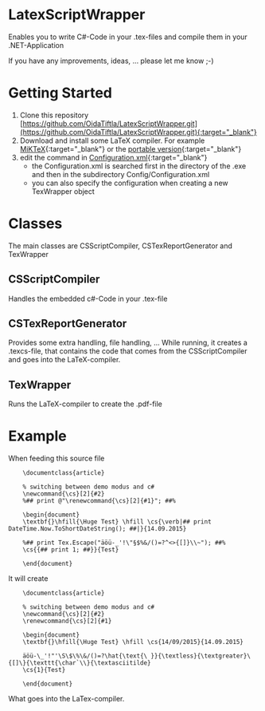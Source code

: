 # LatexScriptWrapper
Enables you to write C#-Code in your .tex-files and compile them in your .NET-Application

If you have any improvements, ideas, ... please let me know ;-)

# Getting Started
1. Clone this repository [https://github.com/OidaTiftla/LatexScriptWrapper.git](https://github.com/OidaTiftla/LatexScriptWrapper.git){:target="_blank"}
2. Download and install some LaTeX compiler. For example [MiKTeX](http://miktex.org/download){:target="_blank"} or the [portable version](http://miktex.org/portable){:target="_blank"}
3. edit the command in [Configuration.xml](https://github.com/OidaTiftla/LatexScriptWrapper/blob/master/TexWrapper/Config/Configuration.xml){:target="_blank"}
    * the Configuration.xml is searched first in the directory of the .exe and then in the subdirectory Config/Configuration.xml
    * you can also specify the configuration when creating a new TexWrapper object

# Classes
The main classes are CSScriptCompiler, CSTexReportGenerator and TexWrapper
## CSScriptCompiler
Handles the embedded c#-Code in your .tex-file
## CSTexReportGenerator
Provides some extra handling, file handling, ...
While running, it creates a .texcs-file, that contains the code that comes from the CSScriptCompiler and goes into the LaTeX-compiler.
## TexWrapper
Runs the LaTeX-compiler to create the .pdf-file

# Example
When feeding this source file

		\documentclass{article}

		% switching between demo modus and c#
		\newcommand{\cs}[2]{#2}
		%## print @"\renewcommand{\cs}[2]{#1}"; ##%

		\begin{document}
		\textbf{}\hfill{\Huge Test} \hfill \cs{\verb|## print DateTime.Now.ToShortDateString(); ##|}{14.09.2015}

		%## print Tex.Escape("äöü-_'!\"§$%&/()=?^<>{[]}\\~"); ##%
		\cs{{## print 1; ##}}{Test}

		\end{document}

It will create

		\documentclass{article}

		% switching between demo modus and c#
		\newcommand{\cs}[2]{#2}
		\renewcommand{\cs}[2]{#1}

		\begin{document}
		\textbf{}\hfill{\Huge Test} \hfill \cs{14/09/2015}{14.09.2015}

		äöü-\_'!"'\S\$\%\&/()=?\hat{\text{\ }}{\textless}{\textgreater}\{[]\}{\texttt{\char`\\}{\textasciitilde}
		\cs{1}{Test}

		\end{document}

What goes into the LaTex-compiler.
